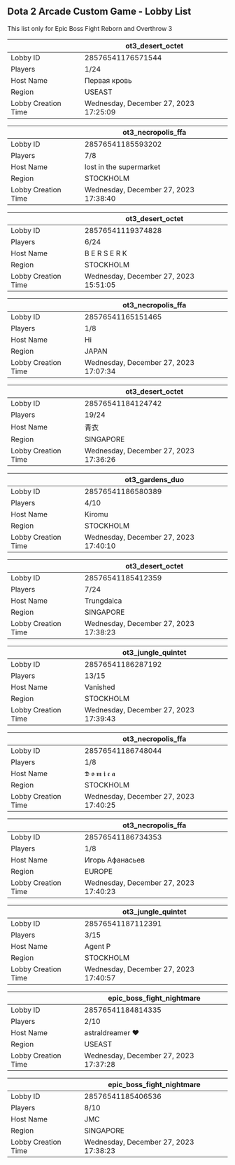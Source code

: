 ## Dota 2 Arcade Custom Game - Lobby List

This list only for Epic Boss Fight Reborn and Overthrow 3

|  | ot3_desert_octet |
| ------ | ------ |
| Lobby ID | 28576541176571544 |
| Players | 1/24 |
| Host Name | Первая кровь |
| Region | USEAST |
| Lobby Creation Time | Wednesday, December 27, 2023 17:25:09 |


|  | ot3_necropolis_ffa |
| ------ | ------ |
| Lobby ID | 28576541185593202 |
| Players | 7/8 |
| Host Name | lost in the supermarket |
| Region | STOCKHOLM |
| Lobby Creation Time | Wednesday, December 27, 2023 17:38:40 |


|  | ot3_desert_octet |
| ------ | ------ |
| Lobby ID | 28576541119374828 |
| Players | 6/24 |
| Host Name | B E R S E R K |
| Region | STOCKHOLM |
| Lobby Creation Time | Wednesday, December 27, 2023 15:51:05 |


|  | ot3_necropolis_ffa |
| ------ | ------ |
| Lobby ID | 28576541165151465 |
| Players | 1/8 |
| Host Name | Hi |
| Region | JAPAN |
| Lobby Creation Time | Wednesday, December 27, 2023 17:07:34 |


|  | ot3_desert_octet |
| ------ | ------ |
| Lobby ID | 28576541184124742 |
| Players | 19/24 |
| Host Name | 青衣 |
| Region | SINGAPORE |
| Lobby Creation Time | Wednesday, December 27, 2023 17:36:26 |


|  | ot3_gardens_duo |
| ------ | ------ |
| Lobby ID | 28576541186580389 |
| Players | 4/10 |
| Host Name | Kiromu |
| Region | STOCKHOLM |
| Lobby Creation Time | Wednesday, December 27, 2023 17:40:10 |


|  | ot3_desert_octet |
| ------ | ------ |
| Lobby ID | 28576541185412359 |
| Players | 7/24 |
| Host Name | Trungdaica |
| Region | SINGAPORE |
| Lobby Creation Time | Wednesday, December 27, 2023 17:38:23 |


|  | ot3_jungle_quintet |
| ------ | ------ |
| Lobby ID | 28576541186287192 |
| Players | 13/15 |
| Host Name | Vanished |
| Region | STOCKHOLM |
| Lobby Creation Time | Wednesday, December 27, 2023 17:39:43 |


|  | ot3_necropolis_ffa |
| ------ | ------ |
| Lobby ID | 28576541186748044 |
| Players | 1/8 |
| Host Name | 𝕯 𝖔 𝖒 𝖎 𝖈 𝖆 |
| Region | STOCKHOLM |
| Lobby Creation Time | Wednesday, December 27, 2023 17:40:25 |


|  | ot3_necropolis_ffa |
| ------ | ------ |
| Lobby ID | 28576541186734353 |
| Players | 1/8 |
| Host Name | Игорь Афанасьев |
| Region | EUROPE |
| Lobby Creation Time | Wednesday, December 27, 2023 17:40:23 |


|  | ot3_jungle_quintet |
| ------ | ------ |
| Lobby ID | 28576541187112391 |
| Players | 3/15 |
| Host Name | Agent P |
| Region | STOCKHOLM |
| Lobby Creation Time | Wednesday, December 27, 2023 17:40:57 |


|  | epic_boss_fight_nightmare |
| ------ | ------ |
| Lobby ID | 28576541184814335 |
| Players | 2/10 |
| Host Name | astraldreamer ♥ |
| Region | USEAST |
| Lobby Creation Time | Wednesday, December 27, 2023 17:37:28 |


|  | epic_boss_fight_nightmare |
| ------ | ------ |
| Lobby ID | 28576541185406536 |
| Players | 8/10 |
| Host Name | JMC |
| Region | SINGAPORE |
| Lobby Creation Time | Wednesday, December 27, 2023 17:38:23 |


